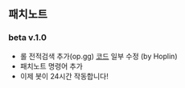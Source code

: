 ## 패치노트
### beta v.1.0
* 롤 전적검색 추가(op.gg) [코드](https://github.com/J-hoplin1/League-Of-Legend-Search-Bot/blob/master/lolSearchbot.py) 일부 수정
 (by Hoplin)
* 패치노트 명령어 추가
* 이제 봇이 24시간 작동합니다!
